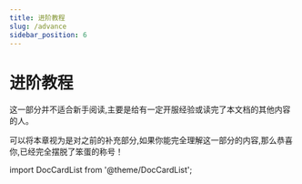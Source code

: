 ```yaml
---
title: 进阶教程
slug: /advance
sidebar_position: 6
---
```


# 进阶教程

这一部分并不适合新手阅读,主要是给有一定开服经验或读完了本文档的其他内容的人。

可以将本章视为是对之前的补充部分,如果你能完全理解这一部分的内容,那么恭喜你,已经完全摆脱了笨蛋的称号！

import DocCardList from '@theme/DocCardList';

<DocCardList />
